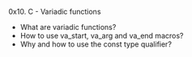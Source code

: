  0x10. C - Variadic functions

 - What are variadic functions?
 - How to use va_start, va_arg and va_end macros?
 - Why and how to use the const type qualifier?
